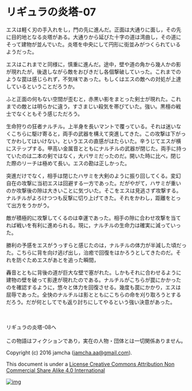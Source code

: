 # リギュラの炎塔-07

エスは軽く刃の手入れをし，門の先に進んだ。正面は大通りに面し，その先  
に目的地となる炎塔がある。大通りから延びた十字の道は湾曲し，その道に  
そって建物が並んでいた。炎塔を中央にして円形に街並みがつくられている  
ようだった。  

エスはこれまでと同様に，慎重に進んだ。途中，壁や道の角から幾人かの影  
が現れたが，後退しながら敵をおびきだし各個撃破していった。これまでの  
ような罠は感じられず，不気味であった。もしくはエスの敵への対処が上達  
しているということだろうか。  

ふと正面の何もない空間が歪むと，赤黒い影をまとった剣士が現れた。これ  
までの敵とは明らかに違う，すさまじい殺気を帯びていた。強い。黒檀の戦  
士でなくともそう感じただろう。  

生命狩りの狂者ナルチル。上半身を長いマントで覆っている。それは迷いな  
くこちらに駆け寄ると，両手の武器を構えて突進してきた。この攻撃は下がっ  
てかわしてはいけない，というエスの直感がはたらいた。辛うじてエスが横  
にステップする。甲高い金属音とともにナルチルの武器が閉じた。両手に持っ  
ていたのは二本の剣ではなく，大バサミだったのだ。開いた時に比べ，閉じ  
た際のリーチは極めて長い。エスの勘は正しかった。  

突進だけでなく，相手は閉じたハサミを大剣のように振り回してくる。変幻  
自在の攻撃に当初エスは回避する一方であった。だがやがて，ハサミが重い  
のか攻撃後の隙は大きいことに気づいた。そこをエスは見逃さず攻撃する。  
ナルチルがよろけつつも反撃に切り上げてきた。それをかわし，距離をとっ  
て出方をうかがう。  

敵が積極的に攻撃してくるのは幸運であった。相手の隙に合わせ攻撃を当て  
れば戦いを有利に進められる。現に，ナルチルの生命力は確実に減っていっ  
た。  

勝利の予感をエスがうっすらと感じたのは，ナルチルの体力が半減した頃だっ  
た。こちらに背を向け逃げ出し，治癒で回復をはかろうとしてきたのだ。そ  
れを防ぐためエスがあとを追った瞬間，  

轟音とともに背後の道が巨大な壁で塞がれた。しかもそれに合わせるように  
建物の壁を破って影達が現れたのである。ナルチルがこちらが罠にかかった  
のを確認するように，悠々と体力を回復させる。幾度も罠にかかり，エスは  
屈辱であった。全快のナルチルは影とともにこちらの命を刈り取ろうとする  
だろう。だが何としてでも返り討ちにしてやるという強い決意があった。  

<br>  
<br>  
リギュラの炎塔-08へ  

<br>  
<br>  
この物語はフィクションであり，実在の人物・団体とは一切関係ありません。  

Copyright (c) 2016 jamcha (jamcha.aa@gmail.com).  

This document is under a [License Creative Commons Attribution Non Commercial Share Alike 4.0 International](http://creativecommons.org/licenses/by-nc-sa/4.0/deed)  

[![img](http://i.creativecommons.org/l/by-nc-sa/3.0/80x15.png)](http://creativecommons.org/licenses/by-nc-sa/4.0/deed)
